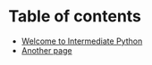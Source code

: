 # Table of contents

* [Welcome to Intermediate Python](README.md)
* [Another page](another-page.md)

